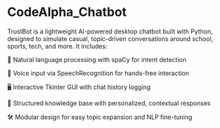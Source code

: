 # CodeAlpha_Chatbot
TrustBot is a lightweight AI-powered desktop chatbot built with Python, designed to simulate casual, topic-driven conversations around school, sports, tech, and more.
It includes:

🧠 Natural language processing with spaCy for intent detection

🎤 Voice input via SpeechRecognition for hands-free interaction

🖥️ Interactive Tkinter GUI with chat history logging

📁 Structured knowledge base with personalized, contextual responses

🛠️ Modular design for easy topic expansion and NLP fine-tuning
